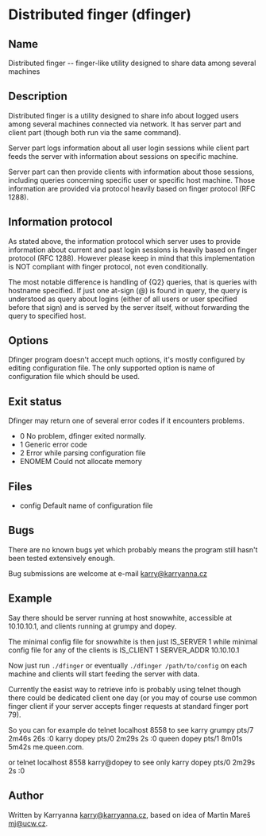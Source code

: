 Distributed finger (dfinger)
============================

Name
----

Distributed finger -- finger-like utility designed to share data among several machines

Description
-----------

Distributed finger is a utility designed to share info about logged users among several
machines connected via network. It has server part and client part (though both run via
the same command).

Server part logs information about all user login sessions while client part feeds the
server with information about sessions on specific machine.

Server part can then provide clients with information about those sessions, including
queries concerning specific user or specific host machine. Those information are provided
via protocol heavily based on finger protocol (RFC 1288).

Information protocol
--------------------

As stated above, the information protocol which server uses to provide information
about current and past login sessions is heavily based on finger protocol (RFC 1288).
However please keep in mind that this implementation is NOT compliant with finger protocol,
not even conditionally.

The most notable difference is handling of {Q2} queries, that is queries with hostname
specified. If just one at-sign (@) is found in query, the query is understood as query
about logins (either of all users or user specified before that sign) and is served by
the server itself, without forwarding the query to specified host.

Options
-------

Dfinger program doesn't accept much options, it's mostly configured by editing
configuration file. The only supported option is name of configuration file which
should be used.

Exit status
-----------

Dfinger may return one of several error codes if it encounters problems.

* 0	No problem, dfinger exited normally.
* 1	Generic error code
* 2	Error while parsing configuration file
* ENOMEM	Could not allocate memory

Files
-----

* config	Default name of configuration file

Bugs
----

There are no known bugs yet which probably means the program still hasn't been tested
extensively enough.

Bug submissions are welcome at e-mail <karry@karryanna.cz>

Example
-------

Say there should be server running at host snowwhite, accessible at 10.10.10.1, and clients
running at grumpy and dopey.

The minimal config file for snowwhite is then just
	IS_SERVER	1
while minimal config file for any of the clients is
	IS_CLIENT	1
	SERVER_ADDR	10.10.10.1

Now just run `./dfinger` or eventually `./dfinger /path/to/config` on each machine
and clients will start feeding the server with data.

Currently the easist way to retrieve info is probably using telnet though there could
be dedicated client one day (or you may of course use common finger client if your server
accepts finger requests at standard finger port 79).

So you can for example do
	telnet localhost 8558
	<enter>
to see
	karry		grumpy		pts/7	 2m46s	  26s	:0
	karry		dopey		pts/0	 2m29s	   2s	:0
	queen		dopey		pts/1	 8m01s	 5m42s  me.queen.com.

or
	telnet localhost 8558
	karry@dopey<enter>
to see only
	karry		dopey		pts/0	 2m29s	   2s	:0

Author
------

Written by Karryanna <karry@karryanna.cz>, based on idea of Martin Mareš <mj@ucw.cz>.
